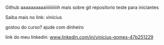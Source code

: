 Github
aaaaaaaaaaiiiiiiiiiiih
mais sobre git
repositorio teste para iniciantes

Saiba mais no link: vinicius

gostou do curso? ajude com dinheiro

link do meu linkedin: www.linkedin.com/in/vinicius-gomes-47b251229
